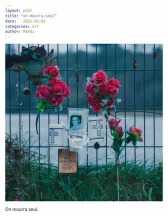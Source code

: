 ```yaml
---
layout: post
title: "on-mourra-seul"
date:   2021-02-01
categories: art
author: Mahdi
---
```


![on-mourra-seul](/img/arts/on-mourra-seul.jpg)

<span class='image-details'>
On mourra seul.
</span>


